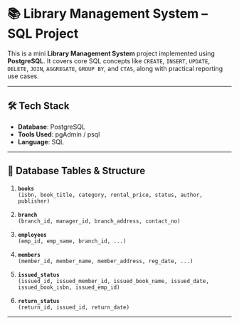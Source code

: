 # 📚 Library Management System – SQL Project

This is a mini **Library Management System** project implemented using **PostgreSQL**. It covers core SQL concepts like `CREATE`, `INSERT`, `UPDATE`, `DELETE`, `JOIN`, `AGGREGATE`, `GROUP BY`, and `CTAS`, along with practical reporting use cases.

---

## 🛠️ Tech Stack

- **Database**: PostgreSQL
- **Tools Used**: pgAdmin / psql
- **Language**: SQL

---

## 📂 Database Tables & Structure

1. **`books`**  
   `(isbn, book_title, category, rental_price, status, author, publisher)`

2. **`branch`**  
   `(branch_id, manager_id, branch_address, contact_no)`

3. **`employees`**  
   `(emp_id, emp_name, branch_id, ...)`

4. **`members`**  
   `(member_id, member_name, member_address, reg_date, ...)`

5. **`issued_status`**  
   `(issued_id, issued_member_id, issued_book_name, issued_date, issued_book_isbn, issued_emp_id)`

6. **`return_status`**  
   `(return_id, issued_id, return_date)`

---
